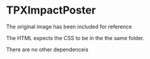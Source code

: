 # TPXImpactPoster
The original image has been included for reference

The HTML expects the CSS to be in the the same folder.

There are no other dependenceis
